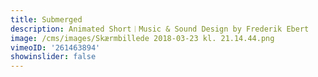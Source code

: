 ```yaml
---
title: Submerged
description: Animated Short︱Music & Sound Design by Frederik Ebert
image: /cms/images/Skærmbillede 2018-03-23 kl. 21.14.44.png
vimeoID: '261463894'
showinslider: false
---
```


